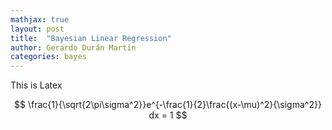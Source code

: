 ```yaml
---
mathjax: true
layout: post
title:  "Bayesian Linear Regression"
author: Gerardo Durán Martín
categories: bayes
---
```



This is Latex

$$
    \frac{1}{\sqrt{2\pi\sigma^2}}e^{-\frac{1}{2}\frac{(x-\mu)^2}{\sigma^2}} dx = 1
$$
